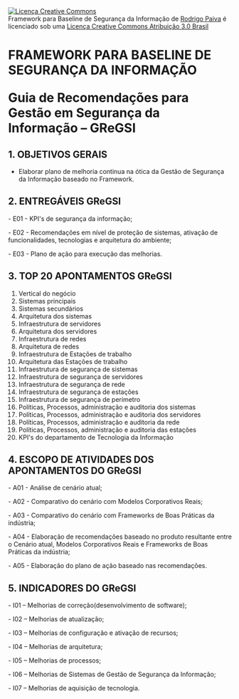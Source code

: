 <html>
<head>
  <meta http-equiv="Content-Type" content="text/html; charset=UTF-8">
</head>

<body>
  <div>
  <a rel="license" href="http://creativecommons.org/licenses/by/3.0/br/deed.pt_BR"><img alt="Licença Creative Commons" style="border-width:0" src="http://i.creativecommons.org/l/by/3.0/br/88x31.png" /></a><br /><span xmlns:dct="http://purl.org/dc/terms/" href="http://purl.org/dc/dcmitype/Text" property="dct:title" rel="dct:type">Framework para Baseline de Segurança da Informação</span> de <a xmlns:cc="http://creativecommons.org/ns#" href="https://github.com/GReGSI" property="cc:attributionName" rel="cc:attributionURL">Rodrigo Paiva</a> é licenciado sob uma <a rel="license" href="http://creativecommons.org/licenses/by/3.0/br/deed.pt_BR">Licença Creative Commons Atribuição 3.0 Brasil</a><br>
</div>
<div>
<h1>
  <p>
FRAMEWORK PARA BASELINE DE SEGURANÇA DA INFORMAÇÃO
  </p>
  <p>
Guia de Recomendações para Gestão em Segurança da Informação – GReGSI
  </p>
</h1>

<h2>
1. OBJETIVOS GERAIS 
</h2>

- Elaborar plano de melhoria continua na ótica da Gestão de Segurança da Informação baseado no Framework.

<h2>
2. ENTREGÁVEIS GReGSI
</h2>
<p>
- E01 - KPI's de segurança da informação;
</p>
<p>
- E02 - Recomendações em nível de proteção de sistemas, ativação de funcionalidades, tecnologias e arquitetura do ambiente;
</p>
<p>
- E03 - Plano de ação para execução das melhorias.
</p>
<h2>
3. TOP 20 APONTAMENTOS GReGSI
</h2>

1.  Vertical do negócio<br>
2.  Sistemas principais<br>
3.  Sistemas secundários<br>
4.  Arquitetura dos sistemas<br>
5.  Infraestrutura de servidores<br>
6.  Arquitetura dos servidores<br>
7.  Infraestrutura de redes<br>
8.  Arquitetura de redes<br>
9.  Infraestrutura de Estações de trabalho<br>
10. Arquitetura das Estações de trabalho<br>
11. Infraestrutura de segurança de sistemas<br>
12. Infraestrutura de segurança de servidores<br>
13. Infraestrutura de segurança de rede<br>
14. Infraestrutura de segurança de estações<br>
15. Infraestrutura de segurança de perímetro<br>
16. Políticas, Processos, administração e auditoria dos sistemas<br>
17. Políticas, Processos, administração e auditoria dos servidores<br>
18. Políticas, Processos, administração e auditoria da rede<br>
19. Políticas, Processos, administração e auditoria das estações<br>
20. KPI's do departamento de Tecnologia da Informação<br>

<h2>
4. ESCOPO DE ATIVIDADES DOS APONTAMENTOS DO GReGSI
</h2>
<p>
- A01 - Análise de cenário atual;
</p>
<p>
- A02 - Comparativo do cenário com Modelos Corporativos Reais; 
</p>
<p>
- A03 - Comparativo do cenário com Frameworks de Boas Práticas da indústria;
</p>
<p>
- A04 - Elaboração de recomendações baseado no produto resultante entre o Cenário atual, Modelos Corporativos Reais e Frameworks de Boas Práticas da indústria;
</p>
<p>
- A05 - Elaboração do plano de ação baseado nas recomendações.
</p>
<h2>
5. INDICADORES DO GReGSI
</h2>
<p>
- I01 – Melhorias de correção(desenvolvimento de software);
</p>
<p>
- I02 – Melhorias de atualização;
</p>
<p>
- I03 – Melhorias de configuração e ativação de recursos;
</p>
<p>
- I04 – Melhorias de arquitetura;
</p>
<p>
- I05 – Melhorias de processos;
</p>
<p>
- I06 – Melhorias de Sistemas de Gestão de Segurança da Informação;
</p>
<p>
- I07 – Melhorias de aquisição de tecnologia. 
</p>
</div>
</body>
</html>